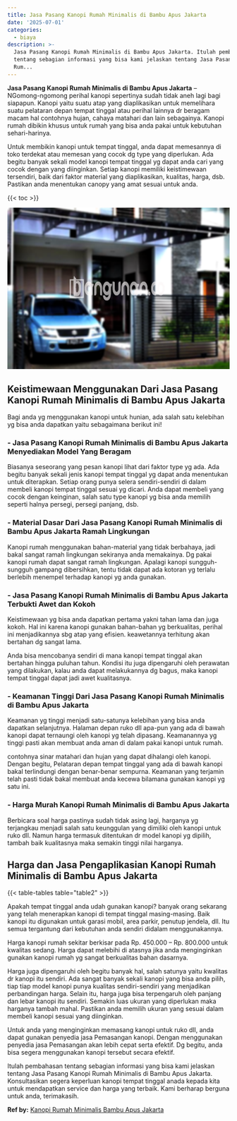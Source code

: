 ```yaml
---
title: Jasa Pasang Kanopi Rumah Minimalis di Bambu Apus Jakarta
date: '2025-07-01'
categories:
  - biaya
description: >-
  Jasa Pasang Kanopi Rumah Minimalis di Bambu Apus Jakarta. Itulah pembahasan
  tentang sebagian informasi yang bisa kami jelaskan tentang Jasa Pasang Kanopi
  Rum...
---
```


**Jasa Pasang Kanopi Rumah Minimalis di Bambu Apus Jakarta** – NGomong-ngomong perihal kanopi sepertinya sudah tidak aneh lagi bagi siapapun. Kanopi yaitu suatu atap yang diaplikasikan untuk memelihara suatu pelataran depan tempat tinggal atau perihal lainnya dr beragam macam hal contohnya hujan, cahaya matahari dan lain sebagainya. Kanopi rumah dibikin khusus untuk rumah yang bisa anda pakai untuk kebutuhan sehari-harinya.

Untuk membikin kanopi untuk tempat tinggal, anda dapat memesannya di toko terdekat atau memesan yang cocok dg type yang diperlukan. Ada begitu banyak sekali model kanopi tempat tinggal yg dapat anda cari yang cocok dengan yang diinginkan. Setiap kanopi memiliki keistimewaan tersendiri, baik dari faktor material yang diaplikasikan, kualitas, harga, dsb. Pastikan anda menentukan canopy yang amat sesuai untuk anda.

{{< toc >}}

![Jasa Pasang Kanopi Rumah Minimalis di Bambu Apus Jakarta](/images/harga-kanopi-minimalis-49.png)

## Keistimewaan Menggunakan Dari Jasa Pasang Kanopi Rumah Minimalis di Bambu Apus Jakarta

Bagi anda yg menggunakan kanopi untuk hunian, ada salah satu kelebihan yg bisa anda dapatkan yaitu sebagaimana berikut ini!

### \- Jasa Pasang Kanopi Rumah Minimalis di Bambu Apus Jakarta Menyediakan Model Yang Beragam

Biasanya seseorang yang pesan kanopi lihat dari faktor type yg ada. Ada begitu banyak sekali jenis kanopi tempat tinggal yg dapat anda menentukan untuk diterapkan. Setiap orang punya selera sendiri-sendiri di dalam membeli kanopi tempat tinggal sesuai yg dicari. Anda dapat membeli yang cocok dengan keinginan, salah satu type kanopi yg bisa anda memilih seperti halnya persegi, persegi panjang, dsb.

### \- Material Dasar Dari Jasa Pasang Kanopi Rumah Minimalis di Bambu Apus Jakarta Ramah Lingkungan

Kanopi rumah menggunakan bahan-material yang tidak berbahaya, jadi bakal sangat ramah lingkungan sekiranya anda memakainya. Dg pakai kanopi rumah dapat sangat ramah lingkungan. Apalagi kanopi sungguh-sungguh gampang dibersihkan, tentu tidak dapat ada kotoran yg terlalu berlebih menempel terhadap kanopi yg anda gunakan.

### \- Jasa Pasang Kanopi Rumah Minimalis di Bambu Apus Jakarta Terbukti Awet dan Kokoh

Keistimewaan yg bisa anda dapatkan pertama yakni tahan lama dan juga kokoh. Hal ini karena kanopi gunakan bahan-bahan yg berkualitas, perihal ini menjadikannya sbg atap yang efisien. keawetannya terhitung akan bertahan dg sangat lama.

Anda bisa mencobanya sendiri di mana kanopi tempat tinggal akan bertahan hingga puluhan tahun. Kondisi itu juga dipengaruhi oleh perawatan yang dilakukan, kalau anda dapat melakukannya dg bagus, maka kanopi tempat tinggal dapat jadi awet kualitasnya.

### \- Keamanan Tinggi Dari Jasa Pasang Kanopi Rumah Minimalis di Bambu Apus Jakarta

Keamanan yg tinggi menjadi satu-satunya kelebihan yang bisa anda dapatkan selanjutnya. Halaman depan ruko dll apa-pun yang ada di bawah kanopi dapat ternaungi oleh kanopi yg telah dipasang. Keamanannya yg tinggi pasti akan membuat anda aman di dalam pakai kanopi untuk rumah.

contohnya sinar matahari dan hujan yang dapat dihalangi oleh kanopi. Dengan begitu, Pelataran depan tempat tinggal yang ada di bawah kanopi bakal terlindungi dengan benar-benar sempurna. Keamanan yang terjamin telah pasti tidak bakal membuat anda kecewa bilamana gunakan kanopi yg satu ini.

### \- Harga Murah Kanopi Rumah Minimalis di Bambu Apus Jakarta

Berbicara soal harga pastinya sudah tidak asing lagi, harganya yg terjangkau menjadi salah satu keunggulan yang dimiliki oleh kanopi untuk ruko dll. Namun harga termasuk ditentukan dr model kanopi yg dipilih, tambah baik kualitasnya maka semakin tinggi nilai harganya.

## Harga dan Jasa Pengaplikasian Kanopi Rumah Minimalis di Bambu Apus Jakarta

{{< table-tables table="table2" >}}

Apakah tempat tinggal anda udah gunakan kanopi? banyak orang sekarang yang telah menerapkan kanopi di tempat tinggal masing-masing. Baik kanopi itu digunakan untuk garasi mobil, area parkir, penutup jendela, dll. Itu semua tergantung dari kebutuhan anda sendiri didalam menggunakannya.

Harga kanopi rumah sekitar berkisar pada Rp. 450.000 – Rp. 800.000 untuk kwalitas sedang. Harga dapat melebihi di atasnya jika anda menginginkan gunakan kanopi rumah yg sangat berkualitas bahan dasarnya.

Harga juga dipengaruhi oleh begitu banyak hal, salah satunya yaitu kwalitas dr kanopi itu sendiri. Ada sangat banyak sekali kanopi yang bisa anda pilih, tiap tiap model kanopi punya kualitas sendiri-sendiri yang menjadikan perbandingan harga. Selain itu, harga juga bisa terpengaruh oleh panjang dan lebar kanopi itu sendiri. Semakin luas ukuran yang diperlukan maka harganya tambah mahal. Pastikan anda memilih ukuran yang sesuai dalam membeli kanopi sesuai yang diinginkan.

Untuk anda yang menginginkan memasang kanopi untuk ruko dll, anda dapat gunakan penyedia jasa Pemasangan kanopi. Dengan menggunakan penyedia jasa Pemasangan akan lebih cepat serta efektif. Dg begitu, anda bisa segera menggunakan kanopi tersebut secara efektif.

Itulah pembahasan tentang sebagian informasi yang bisa kami jelaskan tentang Jasa Pasang Kanopi Rumah Minimalis di Bambu Apus Jakarta. Konsultasikan segera keperluan kanopi tempat tinggal anada kepada kita untuk mendapatkan service dan harga yang terbaik. Kami berharap berguna untuk anda, terimakasih.

**Ref by:**  [Kanopi Rumah Minimalis Bambu Apus Jakarta](https://id.wikipedia.org/wiki/Kanopi)
